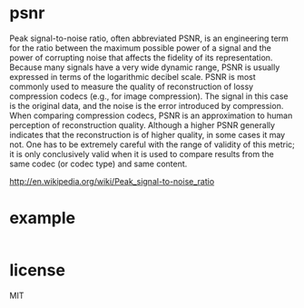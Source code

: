 # psnr

Peak signal-to-noise ratio, often abbreviated PSNR, is an engineering term for the ratio between the maximum possible power of a signal and the power of corrupting noise that affects the fidelity of its representation. Because many signals have a very wide dynamic range, PSNR is usually expressed in terms of the logarithmic decibel scale.
PSNR is most commonly used to measure the quality of reconstruction of lossy compression codecs (e.g., for image compression). The signal in this case is the original data, and the noise is the error introduced by compression. When comparing compression codecs, PSNR is an approximation to human perception of reconstruction quality. Although a higher PSNR generally indicates that the reconstruction is of higher quality, in some cases it may not. One has to be extremely careful with the range of validity of this metric; it is only conclusively valid when it is used to compare results from the same codec (or codec type) and same content.

http://en.wikipedia.org/wiki/Peak_signal-to-noise_ratio  

# example

```

```

# license

MIT
